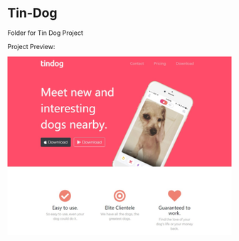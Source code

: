 # Tin-Dog
Folder for Tin Dog Project

Project Preview:

![Project Preview](./previews//project-preview.jpg)
